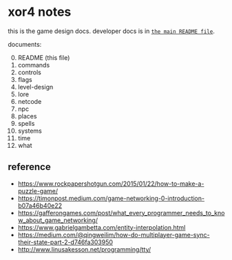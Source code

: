 # xor4 notes 

this is the game design docs.
developer docs is in [`the main README file`](../README.md). 

documents:

0. README (this file)
1. commands
2. controls 
3. flags
4. level-design
5. lore
6. netcode
7. npc
8. places
9. spells
10. systems
11. time
12. what

## reference

- https://www.rockpapershotgun.com/2015/01/22/how-to-make-a-puzzle-game/
- https://timonpost.medium.com/game-networking-0-introduction-b07a46b40e22
- https://gafferongames.com/post/what_every_programmer_needs_to_know_about_game_networking/
- https://www.gabrielgambetta.com/entity-interpolation.html
- https://medium.com/@qingweilim/how-do-multiplayer-game-sync-their-state-part-2-d746fa303950
- http://www.linusakesson.net/programming/tty/